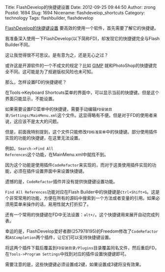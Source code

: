 Title: FlashDevelop的快捷键设置
Date: 2012-09-25 09:44:50
Author: zrong
Postid: 1694
Slug: 1694
Nicename: flashdevelop_shortcuts
Category: technology
Tags: flashbuilder, flashdevelop

[FlashDevelop的快捷键设置](http://zengrong.net/post/1694.htm)
要高效的使用一个软件，首先需要了解它的快捷键。

我准备深入使用一下FlashDevelop(以下简称FD)，却发现它的快捷键完全与Flash Builder不同。

这让我觉得很不可思议。是有意为之，还是无心之过？

或许这是开源软件的一个不成文的规定？比如 <a href="http://www.gimp.org">GIMP</a> 就和PhotoShop的快捷键完全不同。这可能是为了规避版权风险也未可知。

那么，怎样设置FD的快捷键呢？<!--more-->

在Tools->Keyboard Shortcuts菜单的界面中，可以显示当前的快捷键。但是这个界面只能显示，不能设置。

如果需要设置FD菜单中的快捷键，需要手动编辑<code>FD安装目录/Settings/MainMenu.xml</code>这个文件。这显得略有不便。但是对于FD的使用者来说，这应该不是太大的问题。

但是，前面我特别提到，这个文件只能修改<code>FD标准菜单</code>中的快捷键。部分使用插件实现的功能的快捷键，在这里无法设置。

例如，<code>Search->Find All References</code>这个功能，在MainMenu.xml中就找不到。

因为这个功能是使用插件<code>CodeRefactor</code>来实现的，而对于这类使用插件实现的功能，必须在插件设置界面中来设置快捷键。

遗憾的是，<code>CodeRefactor</code>插件并没有提供快捷键设置功能。

`Find All References`功能对应在Flash Builder中的快捷键是`Ctrl+Shift+G`。这是个非常常用的功能，方便在所有的源码中搜索到一个方法或者变量的引用。如果必须用菜单来操作的话，易用性就大打折扣了。

还有一个常用的快捷键在FD中无法设置：`alt+/`。这个快捷键用来展开自动完成列表。

幸运的是，FlashDevelop爱好者群(257978195)的Freedom修改了`CodeRefactor`和`ASCompletion`两个插件，让它们可以支持快捷键设置。

将这两个插件下载后覆盖到`FD安装目录/Plugins`目录覆盖同名文件，然后重启FD，在`Tools->Program Settings`中找到对应的插件设置快捷键即可。

需要注意的是，这些快捷键必须设置成2键，如果设置成3键将没有效果。
